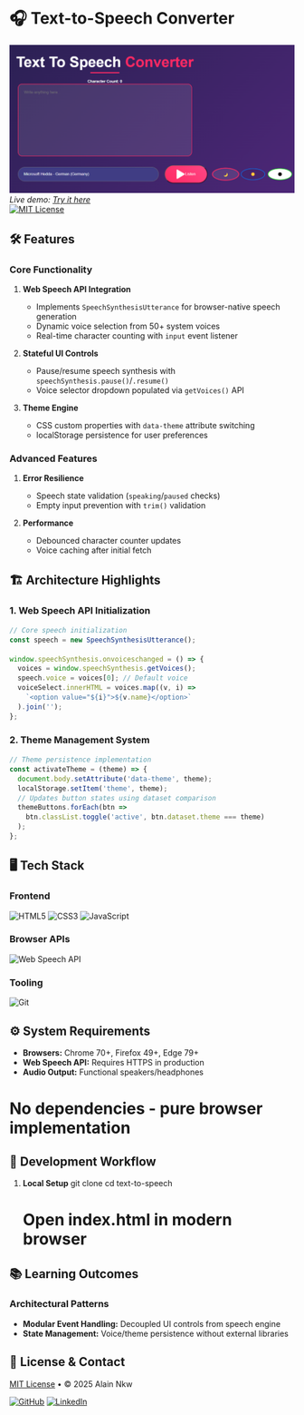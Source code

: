 # 🎧 **Text-to-Speech Converter**

![Project Demo](./text_to_speech_img/images/texttospeech.png)  
*Live demo: [Try it here]( )*  
[![MIT License](https://img.shields.io/badge/license-MIT-green)](LICENSE)

## 🛠 Features

### Core Functionality
1. **Web Speech API Integration**  
   - Implements `SpeechSynthesisUtterance` for browser-native speech generation
   - Dynamic voice selection from 50+ system voices
   - Real-time character counting with `input` event listener

2. **Stateful UI Controls**  
   - Pause/resume speech synthesis with `speechSynthesis.pause()`/`.resume()`
   - Voice selector dropdown populated via `getVoices()` API

3. **Theme Engine**  
   - CSS custom properties with `data-theme` attribute switching
   - localStorage persistence for user preferences

### Advanced Features
1. **Error Resilience**  
   - Speech state validation (`speaking`/`paused` checks)
   - Empty input prevention with `trim()` validation

2. **Performance**  
   - Debounced character counter updates
   - Voice caching after initial fetch

## 🏗 Architecture Highlights

### 1. Web Speech API Initialization
```javascript
// Core speech initialization
const speech = new SpeechSynthesisUtterance();

window.speechSynthesis.onvoiceschanged = () => {
  voices = window.speechSynthesis.getVoices();
  speech.voice = voices[0]; // Default voice
  voiceSelect.innerHTML = voices.map((v, i) => 
    `<option value="${i}">${v.name}</option>`
  ).join('');
};
```

### 2. Theme Management System
```javascript
// Theme persistence implementation
const activateTheme = (theme) => {
  document.body.setAttribute('data-theme', theme);
  localStorage.setItem('theme', theme);
  // Updates button states using dataset comparison
  themeButtons.forEach(btn => 
    btn.classList.toggle('active', btn.dataset.theme === theme)
  );
};
```

## 🖥 Tech Stack

### Frontend
![HTML5](https://img.shields.io/badge/HTML5-E34F26?logo=html5&logoColor=white)
![CSS3](https://img.shields.io/badge/CSS3-1572B6?logo=css3&logoColor=white)
![JavaScript](https://img.shields.io/badge/JavaScript-ES6+-F7DF1E?logo=javascript)

### Browser APIs
![Web Speech API](https://img.shields.io/badge/Web_Speech_API-LEVEL_2-009688)

### Tooling
![Git](https://img.shields.io/badge/Git-F05032?logo=git&logoColor=white)

## ⚙ System Requirements

- **Browsers:** Chrome 70+, Firefox 49+, Edge 79+
- **Web Speech API:** Requires HTTPS in production
- **Audio Output:** Functional speakers/headphones


# No dependencies - pure browser implementation


## 🚀 Development Workflow

1. **Local Setup**
   git clone 
   cd text-to-speech
   # Open index.html in modern browser


## 📚 Learning Outcomes

### Architectural Patterns
- **Modular Event Handling:** Decoupled UI controls from speech engine
- **State Management:** Voice/theme persistence without external libraries



## 📜 License & Contact

[MIT License](LICENSE) • © 2025 Alain Nkw 

[![GitHub](https://img.shields.io/badge/GitHub-Profile-181717?logo=github)](https://github.com/NKWILI)
[![LinkedIn](https://img.shields.io/badge/LinkedIn-Profile-0A66C2?logo=linkedin)](https://www.linkedin.com/in/alain-ngongang-0b57ab19a/)


